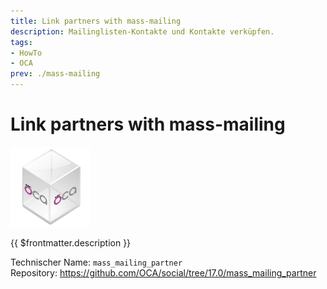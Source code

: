 ```yaml
---
title: Link partners with mass-mailing
description: Mailinglisten-Kontakte und Kontakte verküpfen.
tags:
- HowTo
- OCA
prev: ./mass-mailing
---
```

# Link partners with mass-mailing
![icon_oca_app](attachments/icon_oca_app.png)

{{ $frontmatter.description }}

Technischer Name: `mass_mailing_partner`\
Repository: <https://github.com/OCA/social/tree/17.0/mass_mailing_partner>
